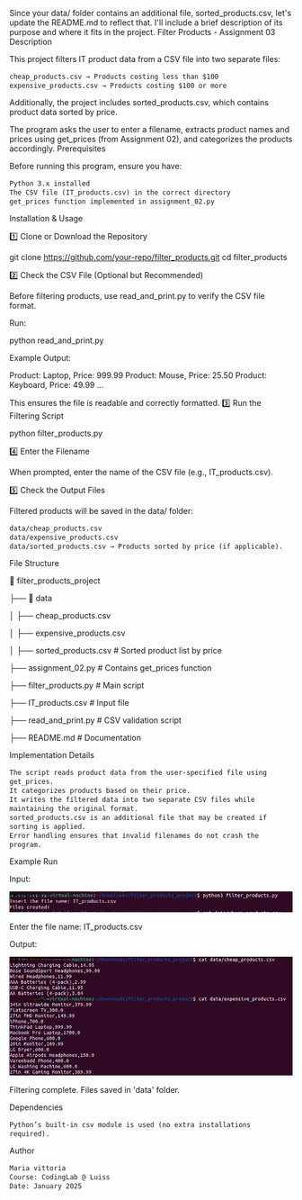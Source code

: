 Since your data/ folder contains an additional file, sorted_products.csv, let's update the README.md to reflect that. I'll include a brief description of its purpose and where it fits in the project.
Filter Products - Assignment 03
Description

This project filters IT product data from a CSV file into two separate files:

    cheap_products.csv → Products costing less than $100
    expensive_products.csv → Products costing $100 or more

Additionally, the project includes sorted_products.csv, which contains product data sorted by price.

The program asks the user to enter a filename, extracts product names and prices using get_prices (from Assignment 02), and categorizes the products accordingly.
Prerequisites

Before running this program, ensure you have:

    Python 3.x installed
    The CSV file (IT_products.csv) in the correct directory
    get_prices function implemented in assignment_02.py

Installation & Usage

1️⃣ Clone or Download the Repository

git clone https://github.com/your-repo/filter_products.git
cd filter_products

2️⃣ Check the CSV File (Optional but Recommended)

Before filtering products, use read_and_print.py to verify the CSV file format.

Run:

python read_and_print.py

Example Output:

Product: Laptop, Price: 999.99
Product: Mouse, Price: 25.50
Product: Keyboard, Price: 49.99
...

This ensures the file is readable and correctly formatted.
3️⃣ Run the Filtering Script

python filter_products.py

4️⃣ Enter the Filename

When prompted, enter the name of the CSV file (e.g., IT_products.csv).

5️⃣ Check the Output Files

Filtered products will be saved in the data/ folder:

    data/cheap_products.csv
    data/expensive_products.csv
    data/sorted_products.csv → Products sorted by price (if applicable).

File Structure

📂 filter_products_project

 ├── 📂 data
 
 │   ├── cheap_products.csv
 
 │   ├── expensive_products.csv
 
 │   ├── sorted_products.csv  # Sorted product list by price
 
 
 ├── assignment_02.py  # Contains get_prices function
 
 ├── filter_products.py  # Main script
 
 ├── IT_products.csv  # Input file
 
 ├── read_and_print.py  # CSV validation script
 
 ├── README.md  # Documentation
 

Implementation Details

    The script reads product data from the user-specified file using get_prices.
    It categorizes products based on their price.
    It writes the filtered data into two separate CSV files while maintaining the original format.
    sorted_products.csv is an additional file that may be created if sorting is applied.
    Error handling ensures that invalid filenames do not crash the program.

Example Run


Input:

![Product Filtering](images/Filter_product.PNG)

Enter the file name: IT_products.csv

Output:

![Product Filtering](images/output.PNG)

Filtering complete. Files saved in 'data' folder.

Dependencies

    Python’s built-in csv module is used (no extra installations required).

Author

    Maria vittoria 
    Course: CodingLab @ Luiss
    Date: January 2025
